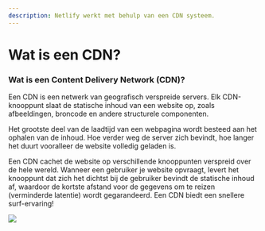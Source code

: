 ```yaml
---
description: Netlify werkt met behulp van een CDN systeem.
---
```


# Wat is een CDN?

### Wat is een Content Delivery Network (CDN)?

Een CDN is een netwerk van geografisch verspreide servers. Elk CDN-knooppunt slaat de statische inhoud van een website op, zoals afbeeldingen, broncode en andere structurele componenten.

Het grootste deel van de laadtijd van een webpagina wordt besteed aan het ophalen van de inhoud. Hoe verder weg de server zich bevindt, hoe langer het duurt vooralleer de website volledig geladen is.&#x20;

Een CDN cachet de website op verschillende knooppunten verspreid over de hele wereld. Wanneer een gebruiker je website opvraagt, levert het knooppunt dat zich het dichtst bij de gebruiker bevindt de statische inhoud af, waardoor de kortste afstand voor de gegevens om te reizen (verminderde latentie) wordt gegarandeerd. Een CDN biedt een snellere surf-ervaring!

![](https://firebasestorage.googleapis.com/v0/b/gitbook-x-prod.appspot.com/o/spaces%2F-McK0L74fqwFUdPmFPHF%2Fuploads%2FUU4AesmOU0LIXZCcKt43%2Ffile.png?alt=media)

###

